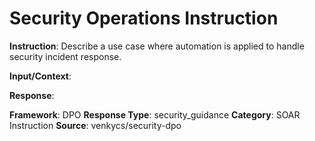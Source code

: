 # Security Operations Instruction

**Instruction**: Describe a use case where automation is applied to handle security incident response.

**Input/Context**: 

**Response**: 

**Framework**: DPO
**Response Type**: security_guidance
**Category**: SOAR Instruction
**Source**: venkycs/security-dpo

